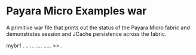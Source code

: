 # Payara Micro Examples war

A primitive war file that prints out the status of the Payara Micro fabric and demonstrates session and JCache persistence across the fabric.

mybr1
.
..
...
....
..... >> .